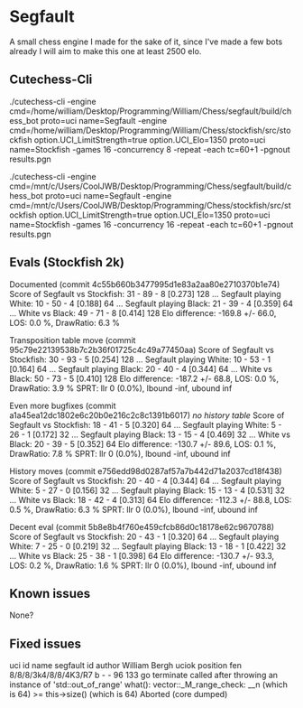 # Segfault

A small chess engine I made for the sake of it, since I've made a few bots already I will aim to make this one at least 2500 elo.

## Cutechess-Cli
./cutechess-cli -engine cmd=/home/william/Desktop/Programming/William/Chess/segfault/build/chess_bot proto=uci name=Segfault -engine cmd=/home/william/Desktop/Programming/William/Chess/stockfish/src/stockfish option.UCI_LimitStrength=true option.UCI_Elo=1350 proto=uci name=Stockfish -games 16 -concurrency 8 -repeat -each tc=60+1 -pgnout results.pgn

./cutechess-cli -engine cmd=/mnt/c/Users/CoolJWB/Desktop/Programming/Chess/segfault/build/chess_bot proto=uci name=Segfault -engine cmd=/mnt/c/Users/CoolJWB/Desktop/Programming/Chess/stockfish/src/stockfish option.UCI_LimitStrength=true option.UCI_Elo=1350 proto=uci name=Stockfish -games 16 -concurrency 16 -repeat -each tc=60+1 -pgnout results.pgn


## Evals (Stockfish 2k)
Documented (commit 4c55b660b3477995d1e83a2aa80e2710370b1e74)
Score of Segfault vs Stockfish: 31 - 89 - 8  [0.273] 128
...      Segfault playing White: 10 - 50 - 4  [0.188] 64
...      Segfault playing Black: 21 - 39 - 4  [0.359] 64
...      White vs Black: 49 - 71 - 8  [0.414] 128
Elo difference: -169.8 +/- 66.0, LOS: 0.0 %, DrawRatio: 6.3 %

Transposition table move (commit 95c79e22139538b7c2b36f01725c4c49a77450aa)
Score of Segfault vs Stockfish: 30 - 93 - 5  [0.254] 128
...      Segfault playing White: 10 - 53 - 1  [0.164] 64
...      Segfault playing Black: 20 - 40 - 4  [0.344] 64
...      White vs Black: 50 - 73 - 5  [0.410] 128
Elo difference: -187.2 +/- 68.8, LOS: 0.0 %, DrawRatio: 3.9 %
SPRT: llr 0 (0.0%), lbound -inf, ubound inf

Even more bugfixes (commit a1a45ea12dc1802e6c20b0e216c2c8c1391b6017)
<i>no history table</i>
Score of Segfault vs Stockfish: 18 - 41 - 5  [0.320] 64
...      Segfault playing White: 5 - 26 - 1  [0.172] 32
...      Segfault playing Black: 13 - 15 - 4  [0.469] 32
...      White vs Black: 20 - 39 - 5  [0.352] 64
Elo difference: -130.7 +/- 89.6, LOS: 0.1 %, DrawRatio: 7.8 %
SPRT: llr 0 (0.0%), lbound -inf, ubound inf

History moves (commit e756edd98d0287af57a7b442d71a2037cd18f438)
Score of Segfault vs Stockfish: 20 - 40 - 4  [0.344] 64
...      Segfault playing White: 5 - 27 - 0  [0.156] 32
...      Segfault playing Black: 15 - 13 - 4  [0.531] 32
...      White vs Black: 18 - 42 - 4  [0.313] 64
Elo difference: -112.3 +/- 88.8, LOS: 0.5 %, DrawRatio: 6.3 %
SPRT: llr 0 (0.0%), lbound -inf, ubound inf

Decent eval (commit 5b8e8b4f760e459cfcb86d0c18178e62c9670788)
Score of Segfault vs Stockfish: 20 - 43 - 1  [0.320] 64
...      Segfault playing White: 7 - 25 - 0  [0.219] 32
...      Segfault playing Black: 13 - 18 - 1  [0.422] 32
...      White vs Black: 25 - 38 - 1  [0.398] 64
Elo difference: -130.7 +/- 93.3, LOS: 0.2 %, DrawRatio: 1.6 %
SPRT: llr 0 (0.0%), lbound -inf, ubound inf


## Known issues
None?

## Fixed issues
uci
id name segfault
id author William Bergh
uciok
position fen 8/8/8/3k4/8/8/4K3/R7 b - - 96 133
go
terminate called after throwing an instance of 'std::out_of_range'
  what():  vector::_M_range_check: __n (which is 64) >= this->size() (which is 64)
Aborted (core dumped)